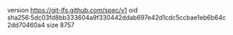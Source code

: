version https://git-lfs.github.com/spec/v1
oid sha256:5dc03fd8bb333604a9f330442ddab697e42d1cdc5ccbae1eb6b64c2dd70460a4
size 8757
